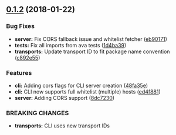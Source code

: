 <a name="0.1.2"></a>
## [0.1.2](https://github.com/namics/node-remlog/compare/@namics/remlog-utils@0.1.2...@namics/remlog-utils@0.1.2) (2018-01-22)


### Bug Fixes

* **server:** Fix CORS fallback issue and whitelist fetcher ([eb90171](https://github.com/namics/node-remlog/commit/eb90171))
* **tests:** Fix all imports from ava tests ([1d4ba39](https://github.com/namics/node-remlog/commit/1d4ba39))
* **transports:** Update transport ID to fit package name convention ([c892e55](https://github.com/namics/node-remlog/commit/c892e55))


### Features

* **cli:** Adding cors flags for CLI server creation ([48fa35e](https://github.com/namics/node-remlog/commit/48fa35e))
* **cli:** CLI now supports full whitelist (multiple) hosts ([ed4f881](https://github.com/namics/node-remlog/commit/ed4f881))
* **server:** Adding CORS support ([8dc7230](https://github.com/namics/node-remlog/commit/8dc7230))


### BREAKING CHANGES

* **transports:** CLI uses new transport IDs




